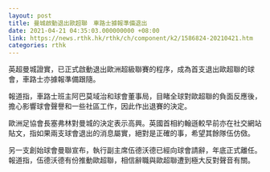 ```yaml
---
layout: post
title: 曼城啟動退出歐超聯　車路士據報準備退出
date: 2021-04-21 04:35:03.000000000 +08:00
link: https://news.rthk.hk/rthk/ch/component/k2/1586824-20210421.htm
categories: rthk
---
```


英超曼城證實，已正式啟動退出歐洲超級聯賽的程序，成為首支退出歐超聯的球會，車路士亦據報準備跟隨。

報道指，車路士班主阿巴莫域治和球會董事局，目睹全球對歐超聯的負面反應後，擔心影響球會聲譽和一些社區工作，因此作出退賽的決定。

歐洲足協會長塞弗林對曼城的決定表示高興。英國首相約翰遜較早前亦在社交網站貼文，指如果兩支球會退出的消息屬實，絕對是正確的事，希望其餘隊伍仿傚。

另一支創始球會曼聯宣布，執行副主席伍德沃德已經向球會請辭，年底正式離任。報道指，伍德沃德有份推動歐超聯，相信辭職與歐超聯遭到極大反對聲音有關。
